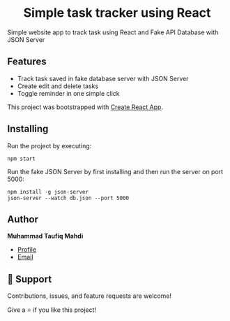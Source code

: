 <h1 align="center">Simple task tracker using React</h1>

<p>
Simple website app to track task using React and Fake API Database with JSON Server
</p>

## Features

* Track task saved in fake database server with JSON Server
* Create edit and delete tasks
* Toggle reminder in one simple click

This project was bootstrapped with [Create React App](https://github.com/facebook/create-react-app).

## Installing

Run the project by executing:

```
npm start
```

Run the fake JSON Server by first installing and then run the server on port 5000: 

```
npm install -g json-server
json-server --watch db.json --port 5000
```

## Author

**Muhammad Taufiq Mahdi**

- [Profile](https://www.linkedin.com/in/mtaufiqmahdi/ "Muhammad Taufiq Mahdi")
- [Email](mailto:mtaufiqmahdi@yahoo.co.id?subject=Hi "Hi!")

## 🤝 Support

Contributions, issues, and feature requests are welcome!

Give a ⭐️ if you like this project!